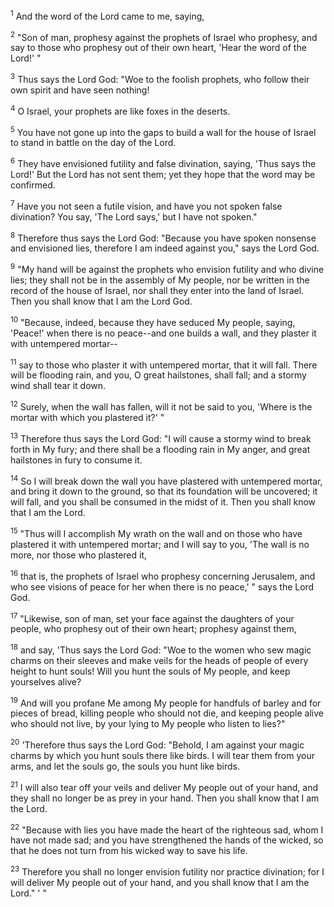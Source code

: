 <sup>1</sup> 
And the word of the Lord came to me, saying, 

<sup>2</sup> 
"Son of man, prophesy against the prophets of Israel who prophesy, and say to those who prophesy out of their own heart, 'Hear the word of the Lord!' " 

<sup>3</sup> 
Thus says the Lord God: "Woe to the foolish prophets, who follow their own spirit and have seen nothing! 

<sup>4</sup> 
O Israel, your prophets are like foxes in the deserts. 

<sup>5</sup> 
You have not gone up into the gaps to build a wall for the house of Israel to stand in battle on the day of the Lord. 

<sup>6</sup> 
They have envisioned futility and false divination, saying, 'Thus says the Lord!' But the Lord has not sent them; yet they hope that the word may be confirmed. 

<sup>7</sup> 
Have you not seen a futile vision, and have you not spoken false divination? You say, 'The Lord says,' but I have not spoken." 

<sup>8</sup> 
Therefore thus says the Lord God: "Because you have spoken nonsense and envisioned lies, therefore I am indeed against you," says the Lord God. 

<sup>9</sup> 
"My hand will be against the prophets who envision futility and who divine lies; they shall not be in the assembly of My people, nor be written in the record of the house of Israel, nor shall they enter into the land of Israel. Then you shall know that I am the Lord God. 

<sup>10</sup> 
"Because, indeed, because they have seduced My people, saying, 'Peace!' when there is no peace--and one builds a wall, and they plaster it with untempered mortar-- 

<sup>11</sup> 
say to those who plaster it with untempered mortar, that it will fall. There will be flooding rain, and you, O great hailstones, shall fall; and a stormy wind shall tear it down. 

<sup>12</sup> 
Surely, when the wall has fallen, will it not be said to you, 'Where is the mortar with which you plastered it?' " 

<sup>13</sup> 
Therefore thus says the Lord God: "I will cause a stormy wind to break forth in My fury; and there shall be a flooding rain in My anger, and great hailstones in fury to consume it. 

<sup>14</sup> 
So I will break down the wall you have plastered with untempered mortar, and bring it down to the ground, so that its foundation will be uncovered; it will fall, and you shall be consumed in the midst of it. Then you shall know that I am the Lord. 

<sup>15</sup> 
"Thus will I accomplish My wrath on the wall and on those who have plastered it with untempered mortar; and I will say to you, 'The wall is no more, nor those who plastered it, 

<sup>16</sup> 
that is, the prophets of Israel who prophesy concerning Jerusalem, and who see visions of peace for her when there is no peace,' " says the Lord God. 

<sup>17</sup> 
"Likewise, son of man, set your face against the daughters of your people, who prophesy out of their own heart; prophesy against them, 

<sup>18</sup> 
and say, 'Thus says the Lord God: "Woe to the women who sew magic charms on their sleeves and make veils for the heads of people of every height to hunt souls! Will you hunt the souls of My people, and keep yourselves alive? 

<sup>19</sup> 
And will you profane Me among My people for handfuls of barley and for pieces of bread, killing people who should not die, and keeping people alive who should not live, by your lying to My people who listen to lies?" 

<sup>20</sup> 
'Therefore thus says the Lord God: "Behold, I am against your magic charms by which you hunt souls there like birds. I will tear them from your arms, and let the souls go, the souls you hunt like birds. 

<sup>21</sup> 
I will also tear off your veils and deliver My people out of your hand, and they shall no longer be as prey in your hand. Then you shall know that I am the Lord. 

<sup>22</sup> 
"Because with lies you have made the heart of the righteous sad, whom I have not made sad; and you have strengthened the hands of the wicked, so that he does not turn from his wicked way to save his life. 

<sup>23</sup> 
Therefore you shall no longer envision futility nor practice divination; for I will deliver My people out of your hand, and you shall know that I am the Lord." ' "